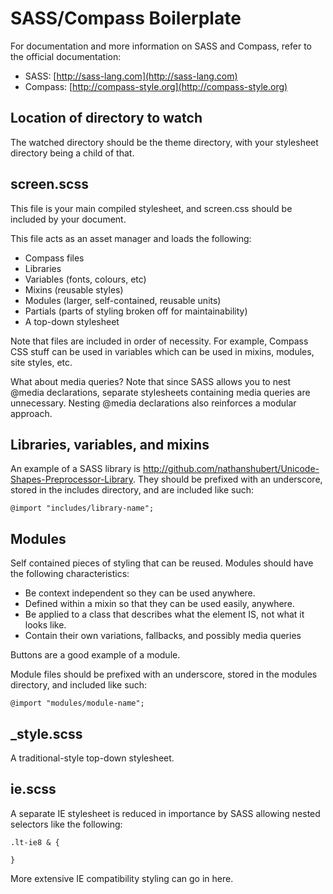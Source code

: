 # SASS/Compass Boilerplate

For documentation and more information on SASS and Compass, refer to the official documentation:

* SASS: [http://sass-lang.com](http://sass-lang.com)
* Compass: [http://compass-style.org](http://compass-style.org)

## Location of directory to watch

The watched directory should be the theme directory, with your stylesheet directory being a child of that.

## screen.scss

This file is your main compiled stylesheet, and screen.css should be included by your document.

This file acts as an asset manager and loads the following:

* Compass files
* Libraries
* Variables (fonts, colours, etc)
* Mixins (reusable styles)
* Modules (larger, self-contained, reusable units)
* Partials (parts of styling broken off for maintainability)
* A top-down stylesheet

Note that files are included in order of necessity. For example, Compass CSS stuff can be used in
variables which can be used in mixins, modules, site styles, etc.
	
What about media queries?
Note that since SASS allows you to nest @media declarations, separate stylesheets containing
media queries are unnecessary. Nesting @media declarations also reinforces a modular approach.

## Libraries, variables, and mixins 

An example of a SASS library is http://github.com/nathanshubert/Unicode-Shapes-Preprocessor-Library.
They should be prefixed with an underscore, stored in the includes directory,
and are included like such:
	
	@import "includes/library-name";

## Modules 
Self contained pieces of styling that can be reused.
Modules should have the following characteristics:

* Be context independent so they can be used anywhere.
* Defined within a mixin so that they can be used easily, anywhere.
* Be applied to a class that describes what the element IS, not what it looks like.
* Contain their own variations, fallbacks, and possibly media queries

Buttons are a good example of a module.

Module files should be prefixed with an underscore, stored in the modules directory, 
and included like such:

	@import "modules/module-name";

## _style.scss

A traditional-style top-down stylesheet.

## ie.scss

A separate IE stylesheet is reduced in importance by SASS allowing nested selectors
like the following:

	.lt-ie8 & {
		
	}
	
More extensive IE compatibility styling can go in here.

